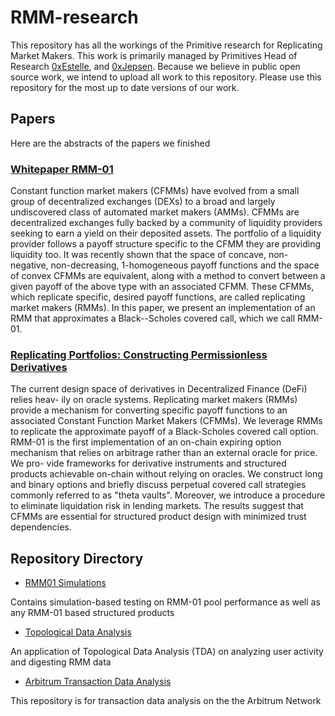 # RMM-research

This repository has all the workings of the Primitive research for Replicating Market Makers. This work is primarily managed by Primitives Head of Research [0xEstelle](https://github.com/0xEstelle), and [0xJepsen](https://github.com/0xJepsen). Because we believe in public open source work, we intend to upload all work to this repository. Please use this repository for the most up to date versions of our work.

## Papers

Here are the abstracts of the papers we finished

### [Whitepaper RMM-01](/papers/Whitepaper.pdf)

Constant function market makers (CFMMs) have evolved from a small group of decentralized exchanges (DEXs) to a broad and largely undiscovered class of automated market makers (AMMs). CFMMs are decentralized exchanges fully backed by a community of liquidity providers seeking to earn a yield on their deposited assets. The portfolio of a liquidity provider follows a payoff structure specific to the CFMM they are providing liquidity too. It was recently shown that the space of concave, non-negative, non-decreasing, 1-homogeneous payoff functions and the space of convex CFMMs are equivalent, along with a method to convert between a given payoff of the above type with an associated CFMM. These CFMMs, which replicate specific, desired payoff functions, are called replicating market makers (RMMs). In this paper, we present an implementation of an RMM that approximates a Black--Scholes covered call, which we call RMM-01.

### [Replicating Portfolios: Constructing Permissionless Derivatives](/papers/ConstructingPermissionlessDerivatives.pdf)

The current design space of derivatives in Decentralized Finance (DeFi) relies heav- ily on oracle systems. Replicating market makers (RMMs) provide a mechanism for converting specific payoff functions to an associated Constant Function Market Makers (CFMMs). We leverage RMMs to replicate the approximate payoff of a Black-Scholes covered call option. RMM-01 is the first implementation of an on-chain expiring option mechanism that relies on arbitrage rather than an external oracle for price. We pro- vide frameworks for derivative instruments and structured products achievable on-chain without relying on oracles. We construct long and binary options and briefly discuss perpetual covered call strategies commonly referred to as "theta vaults". Moreover, we introduce a procedure to eliminate liquidation risk in lending markets. The results suggest that CFMMs are essential for structured product design with minimized trust dependencies.

## Repository Directory

- [RMM01 Simulations](https://github.com/primitivefinance/RMM01-Simulations)

Contains simulation-based testing on RMM-01 pool performance as well as any RMM-01 based structured products

- [Topological Data Analysis](https://github.com/primitivefinance/Topological-Data-Analysis)

An application of Topological Data Analysis (TDA) on analyzing user activity and digesting RMM data

- [Arbitrum Transaction Data Analysis](https://github.com/primitivefinance/Arbitrum-Transaction-Data-Analysis)

This repository is for transaction data analysis on the the Arbitrum Network
